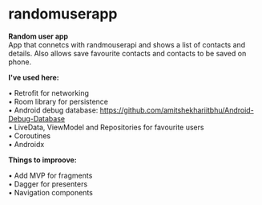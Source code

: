 # randomuserapp
<b>Random user app</b>
</br>
App that connetcs with randmouserapi and shows a list of contacts and details. Also allows save favourite contacts and contacts to be saved on phone.
</br>

<b>I've used here:</b></br>

&bull; Retrofit for networking</br>
&bull; Room library for persistence</br>
&bull; Android debug database: https://github.com/amitshekhariitbhu/Android-Debug-Database </br>
&bull; LiveData, ViewModel and Repositories for favourite users </br>
&bull; Coroutines </br>
&bull; Androidx </br>

<b>Things to improove:</b></br>

&bull; Add MVP for fragments</br>
&bull; Dagger for presenters</br>
&bull; Navigation components</br>
